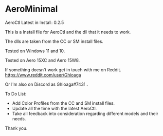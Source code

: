 # AeroMinimal

AeroCtl Latest in Install: 0.2.5

This is a Install file for AeroCtl and the dll that it needs to work.

The dlls are taken from the CC or SM install files.

Tested on Windows 11 and 10.

Tested on Aero 15XC and Aero 15W8.

If something doesn't work get in touch with me on Reddit.
https://www.reddit.com/user/Ghioaga

Or I'm also on Discord as Ghioaga#7431 .

To Do List:
- Add Color Profiles from the CC and SM install files.
- Update all the time with the latest AeroCtl.
- Take all feedback into consideration regarding different models and their needs.

Thank you.
